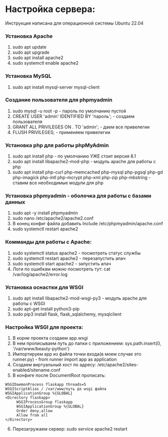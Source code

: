 # Настройка сервера:

Инструкция написана для операционной системы Ubuntu 22.04

### Установка Apache
1.  sudo apt update
2.  sudo apt upgrade
3.  sudo apt install apache2
4.  sudo systemctl enable apache2


### Установка MySQL
1. sudo apt install mysql-server mysql-client

### Создание пользователя для phpmyadmin
1. sudo mysql -u root -p - пароль по умолчанию пустой
2. CREATE USER 'admin' IDENTIFIED BY 'пароль'; - создаем пользователя
3. GRANT ALL PRIVILEGES ON *.* TO 'admin'; - даем все привелегии
4. FLUSH PRIVILEGES; - применяем привелегии

### Установка php для работы phpMyAdmin
1. sudo apt install php - по умолчанию УЖЕ стоит версия 8.1
2. sudo apt install libapache2-mod-php - модуль apache для работы с php
3. sudo apt install php-curl php-memcached php-mysql php-pgsql php-gd php-imagick php-intl php-mcrypt php-xml php-zip php-mbstring - ставим все необходимые модули для php

### Установка phpmyadmin - оболочка для работы с базами данных
1. sudo apt -y install phpmyadmin
2. sudo nano /etc/apache2/apache2.conf
3. В конец конфиг файла добавить Include /etc/phpmyadmin/apache.conf
4. sudo systemctl restart apache2

### Комманды для работы с Apache:
1. sudo systemctl status apache2 - посмотреть статус службы
2. sudo systemctl restart apache2 - перезапустить апач
3. sudo systemctl start apache2 - запустить апач
4. Логи по ошибкам можно посмотреть тут: cat /var/log/apache2/error.log

### Установка оснастки для WSGI
1. sudo apt install libapache2-mod-wsgi-py3 - модуль apache для работы с WSGI
2. sudo apt-get install python3-pip
3. sudo pip3 install flask, flask_sqlalchemy, mysqlclient

### Настройка WSGI для проекта:
1. В корне проекта создаем app.wsgi
2. В нем прописываем путь до папки с приложением: sys.path.insert(0, '/var/www/beauty-python')
3. Импортируем app из файла точки входа(в моем случае это runner.py) - from runner import app as application
4. Создаем виртуальный хост по адресу: /etc/apache2/sites-enabled/sitename.conf
5. В конфиге после DocumentRoot прописать:
```
WSGIDaemonProcess flaskapp threads=5
WSGIScriptAlias / /var/www/путь до wsgi файла
WSGIApplicationGroup %{GLOBAL}
<Directory flaskapp>
     WSGIProcessGroup flaskapp
     WSGIApplicationGroup %{GLOBAL}
     Order deny,allow
     Allow from all 
</Directory>
```
6. Перезагружаем сервер: sudo service apache2 restart